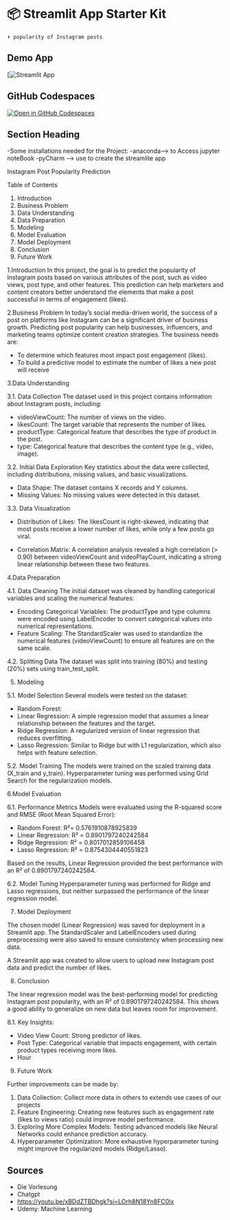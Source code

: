 # 📦 Streamlit App Starter Kit 
```
⬆️ popularity of Instagram posts
```
## Demo App

[![Streamlit App]((https://iktsemesteraufgabe-j4djtx24cp8hbadehnzzapp.streamlit.app/))

## GitHub Codespaces

[![Open in GitHub Codespaces](https://github.com/codespaces/badge.svg)](https://codespaces.new/streamlit/app-starter-kit?quickstart=1)

## Section Heading

-Some installations needed for the Project:
-anaconda--> to Access jupyter noteBook
-pyCharm --> use to create the streamlite app


Instagram Post Popularity Prediction

Table of Contents
1. Introduction
2. Business Problem
3. Data Understanding
4. Data Preparation
5. Modeling
6. Model Evaluation
7. Model Deployment
8. Conclusion
9. Future Work


1.Introduction
In this project, the goal is to predict the popularity of Instagram posts based on various attributes of the post, 
such as video views, post type, and other features. This prediction can help marketers and content creators better 
understand the elements that make a post successful in terms of engagement (likes).

2.Business Problem
In today’s social media-driven world, the success of a post on platforms like Instagram can be a significant driver of 
business growth. Predicting post popularity can help businesses, influencers, and marketing teams optimize content 
creation strategies. The business needs are:
- To determine which features most impact post engagement (likes).
- To build a predictive model to estimate the number of likes a new post will receive


3.Data Understanding

3.1. Data Collection
The dataset used in this project contains information about Instagram posts, including:
- videoViewCount: The number of views on the video.
- likesCount: The target variable that represents the number of likes.
- productType: Categorical feature that describes the type of product in the post.
- type: Categorical feature that describes the content type (e.g., video, image).

3.2. Initial Data Exploration
Key statistics about the data were collected, including distributions, missing values, and basic visualizations.

- Data Shape: The dataset contains X records and Y columns.
- Missing Values: No missing values were detected in this dataset.

3.3. Data Visualization

- Distribution of Likes: The likesCount is right-skewed, indicating that most posts receive a lower number of likes, while only a few posts go viral.
  
- Correlation Matrix:
  A correlation analysis revealed a high correlation (> 0.90) between videoViewCount and videoPlayCount, indicating a strong linear relationship between these two features.
  
  
4.Data Preparation

4.1. Data Cleaning
The initial dataset was cleaned by handling categorical variables and scaling the numerical features:
- Encoding Categorical Variables: The productType and type columns were encoded using LabelEncoder to convert categorical values into numerical representations.
- Feature Scaling: The StandardScaler was used to standardize the numerical features (videoViewCount) to ensure all features are on the same scale.

4.2. Splitting Data
The dataset was split into training (80%) and testing (20%) sets using train_test_split.


5. Modeling

5.1. Model Selection
Several models were tested on the dataset:
- Random Forest:
- Linear Regression: A simple regression model that assumes a linear relationship between the features and the target.
- Ridge Regression: A regularized version of linear regression that reduces overfitting.
- Lasso Regression: Similar to Ridge but with L1 regularization, which also helps with feature selection.

5.2. Model Training
The models were trained on the scaled training data (X_train and y_train). 
Hyperparameter tuning was performed using Grid Search for the regularization models.


6.Model Evaluation

6.1. Performance Metrics
Models were evaluated using the R-squared score and RMSE (Root Mean Squared Error):
- Random Forest: R²= 0.5761910878925839
- Linear Regression: R² = 0.8901797240242584
- Ridge Regression: R² = 0.8017012859106458 
- Lasso Regression: R² = 0.8754304440551823

Based on the results, Linear Regression provided the best performance with an R² of 0.8901797240242584.

6.2. Model Tuning
Hyperparameter tuning was performed for Ridge and Lasso regressions, but neither surpassed the performance of the 
linear regression model.


7. Model Deployment

The chosen model (Linear Regression) was saved for deployment in a Streamlit app. The StandardScaler and LabelEncoders used during preprocessing 
were also saved to ensure consistency when processing new data.

A Streamlit app was created to allow users to upload new Instagram post data and predict the number of likes.


8. Conclusion

The linear regression model was the best-performing model for predicting Instagram post popularity, with an R² of 0.8901797240242584. This shows a good ability to generalize on new data but leaves room for improvement.

8.1. Key Insights:
- Video View Count: Strong predictor of likes.
- Post Type: Categorical variable that impacts engagement, with certain product types receiving more likes.
- Hour 


9. Future Work

Further improvements can be made by:
1. Data Collection: Collect more data in others to extends use cases of our projects
1. Feature Engineering: Creating new features such as engagement rate (likes to views ratio) could improve model performance.
2. Exploring More Complex Models: Testing advanced models like Neural Networks could enhance prediction accuracy.
3. Hyperparameter Optimization: More exhaustive hyperparameter tuning might improve the regularized models (Ridge/Lasso).


## Sources

- Die Vorlesung
- Chatgpt
- https://youtu.be/xBDdZTBDhgk?si=LOrh8N18Yn8FC0lx
- Udemy: Machine Learning
